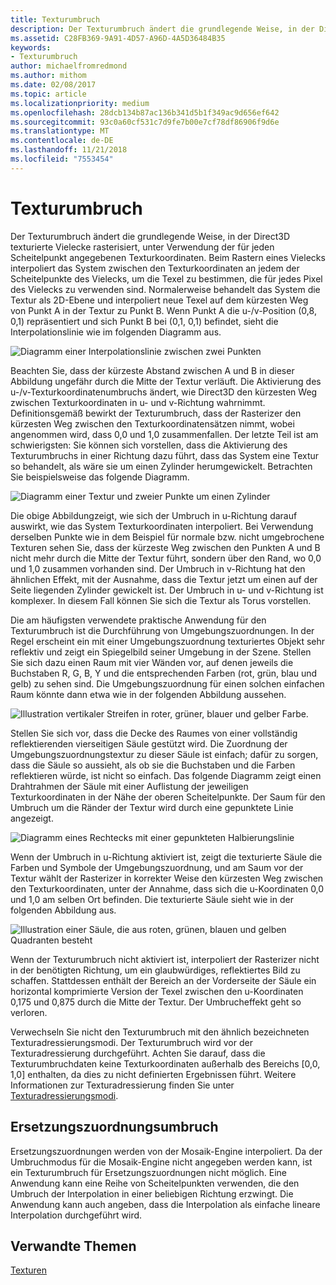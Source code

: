 ```yaml
---
title: Texturumbruch
description: Der Texturumbruch ändert die grundlegende Weise, in der Direct3D texturierte Vielecke rasterisiert, unter Verwendung der für jeden Scheitelpunkt angegebenen Texturkoordinaten.
ms.assetid: C28FB369-9A91-4D57-A96D-4A5D36484B35
keywords:
- Texturumbruch
author: michaelfromredmond
ms.author: mithom
ms.date: 02/08/2017
ms.topic: article
ms.localizationpriority: medium
ms.openlocfilehash: 28dcb134b87ac136b341d5b1f349ac9d656ef642
ms.sourcegitcommit: 93c0a60cf531c7d9fe7b00e7cf78df86906f9d6e
ms.translationtype: MT
ms.contentlocale: de-DE
ms.lasthandoff: 11/21/2018
ms.locfileid: "7553454"
---
```

# <a name="texture-wrapping"></a>Texturumbruch


Der Texturumbruch ändert die grundlegende Weise, in der Direct3D texturierte Vielecke rasterisiert, unter Verwendung der für jeden Scheitelpunkt angegebenen Texturkoordinaten. Beim Rastern eines Vielecks interpoliert das System zwischen den Texturkoordinaten an jedem der Scheitelpunkte des Vielecks, um die Texel zu bestimmen, die für jedes Pixel des Vielecks zu verwenden sind. Normalerweise behandelt das System die Textur als 2D-Ebene und interpoliert neue Texel auf dem kürzesten Weg von Punkt A in der Textur zu Punkt B. Wenn Punkt A die u-/v-Position (0,8, 0,1) repräsentiert und sich Punkt B bei (0,1, 0,1) befindet, sieht die Interpolationslinie wie im folgenden Diagramm aus.

![Diagramm einer Interpolationslinie zwischen zwei Punkten](images/interp1.png)

Beachten Sie, dass der kürzeste Abstand zwischen A und B in dieser Abbildung ungefähr durch die Mitte der Textur verläuft. Die Aktivierung des u-/v-Texturkoordinatenumbruchs ändert, wie Direct3D den kürzesten Weg zwischen Texturkoordinaten in u- und v-Richtung wahrnimmt. Definitionsgemäß bewirkt der Texturumbruch, dass der Rasterizer den kürzesten Weg zwischen den Texturkoordinatensätzen nimmt, wobei angenommen wird, dass 0,0 und 1,0 zusammenfallen. Der letzte Teil ist am schwierigsten: Sie können sich vorstellen, dass die Aktivierung des Texturumbruchs in einer Richtung dazu führt, dass das System eine Textur so behandelt, als wäre sie um einen Zylinder herumgewickelt. Betrachten Sie beispielsweise das folgende Diagramm.

![Diagramm einer Textur und zweier Punkte um einen Zylinder](images/interp2.png)

Die obige Abbildungzeigt, wie sich der Umbruch in u-Richtung darauf auswirkt, wie das System Texturkoordinaten interpoliert. Bei Verwendung derselben Punkte wie in dem Beispiel für normale bzw. nicht umgebrochene Texturen sehen Sie, dass der kürzeste Weg zwischen den Punkten A und B nicht mehr durch die Mitte der Textur führt, sondern über den Rand, wo 0,0 und 1,0 zusammen vorhanden sind. Der Umbruch in v-Richtung hat den ähnlichen Effekt, mit der Ausnahme, dass die Textur jetzt um einen auf der Seite liegenden Zylinder gewickelt ist. Der Umbruch in u- und v-Richtung ist komplexer. In diesem Fall können Sie sich die Textur als Torus vorstellen.

Die am häufigsten verwendete praktische Anwendung für den Texturumbruch ist die Durchführung von Umgebungszuordnungen. In der Regel erscheint ein mit einer Umgebungszuordnung texturiertes Objekt sehr reflektiv und zeigt ein Spiegelbild seiner Umgebung in der Szene. Stellen Sie sich dazu einen Raum mit vier Wänden vor, auf denen jeweils die Buchstaben R, G, B, Y und die entsprechenden Farben (rot, grün, blau und gelb) zu sehen sind. Die Umgebungszuordnung für einen solchen einfachen Raum könnte dann etwa wie in der folgenden Abbildung aussehen.

![Illustration vertikaler Streifen in roter, grüner, blauer und gelber Farbe.](images/envmap.png)

Stellen Sie sich vor, dass die Decke des Raumes von einer vollständig reflektierenden vierseitigen Säule gestützt wird. Die Zuordnung der Umgebungszuordnungstextur zu dieser Säule ist einfach; dafür zu sorgen, dass die Säule so aussieht, als ob sie die Buchstaben und die Farben reflektieren würde, ist nicht so einfach. Das folgende Diagramm zeigt einen Drahtrahmen der Säule mit einer Auflistung der jeweiligen Texturkoordinaten in der Nähe der oberen Scheitelpunkte. Der Saum für den Umbruch um die Ränder der Textur wird durch eine gepunktete Linie angezeigt.

![Diagramm eines Rechtecks mit einer gepunkteten Halbierungslinie](images/seam.png)

Wenn der Umbruch in u-Richtung aktiviert ist, zeigt die texturierte Säule die Farben und Symbole der Umgebungszuordnung, und am Saum vor der Textur wählt der Rasterizer in korrekter Weise den kürzesten Weg zwischen den Texturkoordinaten, unter der Annahme, dass sich die u-Koordinaten 0,0 und 1,0 am selben Ort befinden. Die texturierte Säule sieht wie in der folgenden Abbildung aus.

![Illustration einer Säule, die aus roten, grünen, blauen und gelben Quadranten besteht](images/tex-seam.png)

Wenn der Texturumbruch nicht aktiviert ist, interpoliert der Rasterizer nicht in der benötigten Richtung, um ein glaubwürdiges, reflektiertes Bild zu schaffen. Stattdessen enthält der Bereich an der Vorderseite der Säule ein horizontal komprimierte Version der Texel zwischen den u-Koordinaten 0,175 und 0,875 durch die Mitte der Textur. Der Umbrucheffekt geht so verloren.

Verwechseln Sie nicht den Texturumbruch mit den ähnlich bezeichneten Texturadressierungsmodi. Der Texturumbruch wird vor der Texturadressierung durchgeführt. Achten Sie darauf, dass die Texturumbruchdaten keine Texturkoordinaten außerhalb des Bereichs \[0,0, 1,0\] enthalten, da dies zu nicht definierten Ergebnissen führt. Weitere Informationen zur Texturadressierung finden Sie unter [Texturadressierungsmodi](texture-addressing-modes.md).

## <a name="span-iddisplacementmapwrappingspanspan-iddisplacementmapwrappingspanspan-iddisplacementmapwrappingspandisplacement-map-wrapping"></a><span id="Displacement_Map_Wrapping"></span><span id="displacement_map_wrapping"></span><span id="DISPLACEMENT_MAP_WRAPPING"></span>Ersetzungszuordnungsumbruch


Ersetzungszuordnungen werden von der Mosaik-Engine interpoliert. Da der Umbruchmodus für die Mosaik-Engine nicht angegeben werden kann, ist ein Texturumbruch für Ersetzungszuordnungen nicht möglich. Eine Anwendung kann eine Reihe von Scheitelpunkten verwenden, die den Umbruch der Interpolation in einer beliebigen Richtung erzwingt. Die Anwendung kann auch angeben, dass die Interpolation als einfache lineare Interpolation durchgeführt wird.

## <a name="span-idrelated-topicsspanrelated-topics"></a><span id="related-topics"></span>Verwandte Themen


[Texturen](textures.md)

 

 





